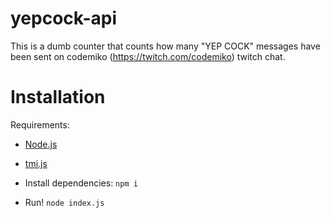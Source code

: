 # yepcock-api
 
This is a dumb counter that counts how many "YEP COCK" messages have been sent on codemiko (https://twitch.com/codemiko) twitch chat.

# Installation

Requirements: 

- [Node.js](https://nodejs.org)
- [tmi.js](https://github.com/tmijs/tmi.js)

- Install dependencies: `npm i`
- Run! `node index.js`

